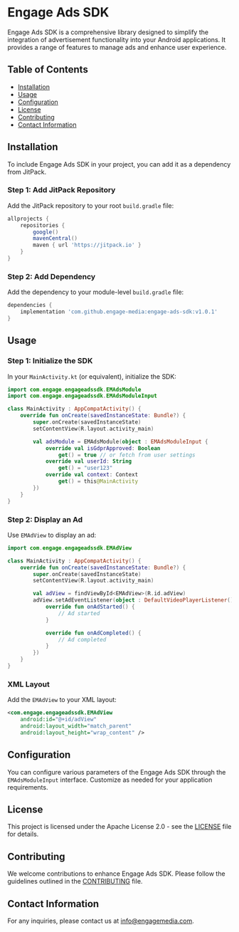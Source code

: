 
# Engage Ads SDK

Engage Ads SDK is a comprehensive library designed to simplify the integration of advertisement functionality into your Android applications. It provides a range of features to manage ads and enhance user experience.

## Table of Contents

- [Installation](#installation)
- [Usage](#usage)
- [Configuration](#configuration)
- [License](#license)
- [Contributing](#contributing)
- [Contact Information](#contact-information)

## Installation

To include Engage Ads SDK in your project, you can add it as a dependency from JitPack.

### Step 1: Add JitPack Repository

Add the JitPack repository to your root `build.gradle` file:

```groovy
allprojects {
    repositories {
        google()
        mavenCentral()
        maven { url 'https://jitpack.io' }
    }
}
```

### Step 2: Add Dependency

Add the dependency to your module-level `build.gradle` file:

```groovy
dependencies {
    implementation 'com.github.engage-media:engage-ads-sdk:v1.0.1'
}
```

## Usage

### Step 1: Initialize the SDK

In your `MainActivity.kt` (or equivalent), initialize the SDK:

```kotlin
import com.engage.engageadssdk.EMAdsModule
import com.engage.engageadssdk.EMAdsModuleInput

class MainActivity : AppCompatActivity() {
    override fun onCreate(savedInstanceState: Bundle?) {
        super.onCreate(savedInstanceState)
        setContentView(R.layout.activity_main)

        val adsModule = EMAdsModule(object : EMAdsModuleInput {
            override val isGdprApproved: Boolean
                get() = true // or fetch from user settings
            override val userId: String
                get() = "user123"
            override val context: Context
                get() = this@MainActivity
        })
    }
}
```

### Step 2: Display an Ad

Use `EMAdView` to display an ad:

```kotlin
import com.engage.engageadssdk.EMAdView

class MainActivity : AppCompatActivity() {
    override fun onCreate(savedInstanceState: Bundle?) {
        super.onCreate(savedInstanceState)
        setContentView(R.layout.activity_main)

        val adView = findViewById<EMAdView>(R.id.adView)
        adView.setAdEventListener(object : DefaultVideoPlayerListener() {
            override fun onAdStarted() {
                // Ad started
            }

            override fun onAdCompleted() {
                // Ad completed
            }
        })
    }
}
```

### XML Layout

Add the `EMAdView` to your XML layout:

```xml
<com.engage.engageadssdk.EMAdView
    android:id="@+id/adView"
    android:layout_width="match_parent"
    android:layout_height="wrap_content" />
```

## Configuration

You can configure various parameters of the Engage Ads SDK through the `EMAdsModuleInput` interface. Customize as needed for your application requirements.

## License

This project is licensed under the Apache License 2.0 - see the [LICENSE](LICENSE) file for details.

## Contributing

We welcome contributions to enhance Engage Ads SDK. Please follow the guidelines outlined in the [CONTRIBUTING](CONTRIBUTING.md) file.

## Contact Information

For any inquiries, please contact us at [info@engagemedia.com](mailto:info@engagemedia.com).
